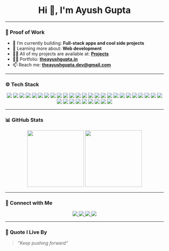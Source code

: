 <h1 align="center">Hi 👋, I'm Ayush Gupta</h1>
<!-- <h3 align="center">🚀 Full Stack Developer | 🛠 Tech Enthusiast </h3> -->

<!-- <p align="center">
  <img src="https://media1.giphy.com/media/v1.Y2lkPTc5MGI3NjExZHc2cmN6dXBpZGN6aDU4bThpZHRvMWtmaTZjMjB1bGcyeGplY2UybCZlcD12MV9pbnRlcm5hbF9naWZfYnlfaWQmY3Q9Zw/6ib6KPmkeAjDTxMxij/giphy.gif" width="350" alt="coding gif" />
</p> -->

---

### 🚀 Proof of Work

- 🔭 I’m currently building: **Full-stack apps and cool side projects**
- 🌱 Learning more about: **Web development**
- 👨‍💻 All of my projects are available at: **[Projects](https://www.theayushgupta.in/project)**
- 👨‍💻 Portfolio: **[theayushgupta.in](https://www.theayushgupta.in/)**
- 📫 Reach me: **theayushgupta.dev@gmail.com** <!-- Replace with real email -->

---

### ⚙️ Tech Stack

<p align="center">
  <!-- Languages -->
<img src="https://img.shields.io/badge/C-00599C?style=for-the-badge&logo=c&logoColor=white" />
<img src="https://img.shields.io/badge/C++-00599C?style=for-the-badge&logo=c%2B%2B&logoColor=white" />
<img src="https://img.shields.io/badge/Java-007396?style=for-the-badge&logo=java&logoColor=white" />
<img src="https://img.shields.io/badge/HTML5-E34F26?style=for-the-badge&logo=html5&logoColor=white" />
<img src="https://img.shields.io/badge/CSS3-1572B6?style=for-the-badge&logo=css3&logoColor=white" />
<img src="https://img.shields.io/badge/JavaScript-F7DF1E?style=for-the-badge&logo=javascript&logoColor=black" />
<img src="https://img.shields.io/badge/TypeScript-3178C6?style=for-the-badge&logo=typescript&logoColor=white" />
<img src="https://img.shields.io/badge/LaTeX-008080?style=for-the-badge&logo=latex&logoColor=white" />

<!-- Frontend -->
<img src="https://img.shields.io/badge/React-20232a?style=for-the-badge&logo=react&logoColor=61DAFB" />
<img src="https://img.shields.io/badge/Next.js-000000?style=for-the-badge&logo=next.js&logoColor=white" />
<img src="https://img.shields.io/badge/Redux-764ABC?style=for-the-badge&logo=redux&logoColor=white" />
<img src="https://img.shields.io/badge/React Router-CA4245?style=for-the-badge&logo=react-router&logoColor=white" />
<img src="https://img.shields.io/badge/TailwindCSS-38B2AC?style=for-the-badge&logo=tailwind-css&logoColor=white" />
<img src="https://img.shields.io/badge/Three.js-000000?style=for-the-badge&logo=three.js&logoColor=white" />
<img src="https://img.shields.io/badge/Vite-646CFF?style=for-the-badge&logo=vite&logoColor=white" />

<!-- Backend -->
<img src="https://img.shields.io/badge/Node.js-339933?style=for-the-badge&logo=node.js&logoColor=white" />
<img src="https://img.shields.io/badge/Express.js-000000?style=for-the-badge&logo=express&logoColor=white" />
<img src="https://img.shields.io/badge/Nodemon-76D04B?style=for-the-badge&logo=nodemon&logoColor=white" />
<img src="https://img.shields.io/badge/JWT-000000?style=for-the-badge&logo=jsonwebtokens&logoColor=white" />
<img src="https://img.shields.io/badge/Socket.io-010101?style=for-the-badge&logo=socket.io&logoColor=white" />

<!-- Databases -->
<img src="https://img.shields.io/badge/MongoDB-4EA94B?style=for-the-badge&logo=mongodb&logoColor=white" />

<!-- Authentication & APIs -->
<img src="https://img.shields.io/badge/Clerk-3B82F6?style=for-the-badge&logo=clerk&logoColor=white" />
<img src="https://img.shields.io/badge/Convex-6366F1?style=for-the-badge&logo=convex&logoColor=white" />
<img src="https://img.shields.io/badge/Stream-0E9F6E?style=for-the-badge&logo=getstream&logoColor=white" />

<!-- Deployment & Cloud -->
<img src="https://img.shields.io/badge/AWS-232F3E?style=for-the-badge&logo=amazon-aws&logoColor=white" />
<img src="https://img.shields.io/badge/Firebase-FFCA28?style=for-the-badge&logo=firebase&logoColor=black" />
<img src="https://img.shields.io/badge/Netlify-00C7B7?style=for-the-badge&logo=netlify&logoColor=white" />
<img src="https://img.shields.io/badge/Vercel-000000?style=for-the-badge&logo=vercel&logoColor=white" />
<img src="https://img.shields.io/badge/Nginx-009639?style=for-the-badge&logo=nginx&logoColor=white" />
<img src="https://img.shields.io/badge/Docker-2496ED?style=for-the-badge&logo=docker&logoColor=white" />

<!-- Tools -->
<img src="https://img.shields.io/badge/NPM-CB3837?style=for-the-badge&logo=npm&logoColor=white" />
<img src="https://img.shields.io/badge/GitHub-181717?style=for-the-badge&logo=github&logoColor=white" />

<!-- Design -->
<img src="https://img.shields.io/badge/Figma-F24E1E?style=for-the-badge&logo=figma&logoColor=white" />
<img src="https://img.shields.io/badge/Canva-00C4CC?style=for-the-badge&logo=canva&logoColor=white" />

</p>

---

### 📊 GitHub Stats

<p align="center">
  <img src="https://github-readme-stats.vercel.app/api?username=Ayush-0312&show_icons=true&theme=tokyonight" height="180"/>
  <img src="https://github-readme-streak-stats.herokuapp.com/?user=Ayush-0312&theme=tokyonight" height="180"/>
</p>

---

### 🔗 Connect with Me

<p align="center">
  <a href="https://www.linkedin.com/in/ayush-gupta-41484b234/" target="_blank rel="noopener noreferrer"">
    <img src="https://img.shields.io/badge/LinkedIn-0A66C2?style=for-the-badge&logo=linkedin&logoColor=white" />
  </a>
  <a href="https://x.com/TheAyushG" target="_blank" rel="noopener noreferrer">
    <img src="https://img.shields.io/badge/X-000000?style=for-the-badge&logo=twitter&logoColor=white" />
  </a>
  <a href="mailto:theayushgupta.dev@gmail.com">
    <img src="https://img.shields.io/badge/Email-D14836?style=for-the-badge&logo=gmail&logoColor=white" />
  </a>
  <a href="https://www.instagram.com/yoda.codes/" target="_blank" rel="noopener noreferrer">
    <img src="https://img.shields.io/badge/Instagram-E4405F?style=for-the-badge&logo=instagram&logoColor=white" />
  </a>
</p>

---

### 🧠 Quote I Live By

> _"Keep pushing forward"_

